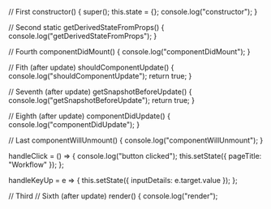   // First
  constructor() {
    super();
    this.state = {};
    console.log("constructor");
  }

  // Second
  static getDerivedStateFromProps() {
    console.log("getDerivedStateFromProps");
  }

  // Fourth
  componentDidMount() {
    console.log("componentDidMount");
  }

  // Fith (after update)
  shouldComponentUpdate() {
    console.log("shouldComponentUpdate");
    return true;
  }

  // Seventh (after update)
  getSnapshotBeforeUpdate() {
    console.log("getSnapshotBeforeUpdate");
    return true;
  }

  // Eighth (after update)
  componentDidUpdate() {
    console.log("componentDidUpdate");
  }

  // Last
  componentWillUnmount() {
    console.log("componentWillUnmount");
  }

  handleClick = () => {
    console.log("button clicked");
    this.setState({ pageTitle: "Workflow" });
  };

  handleKeyUp = e => {
    this.setState({ inputDetails: e.target.value });
  };

  // Third
  // Sixth (after update)
  render() {
    console.log("render");